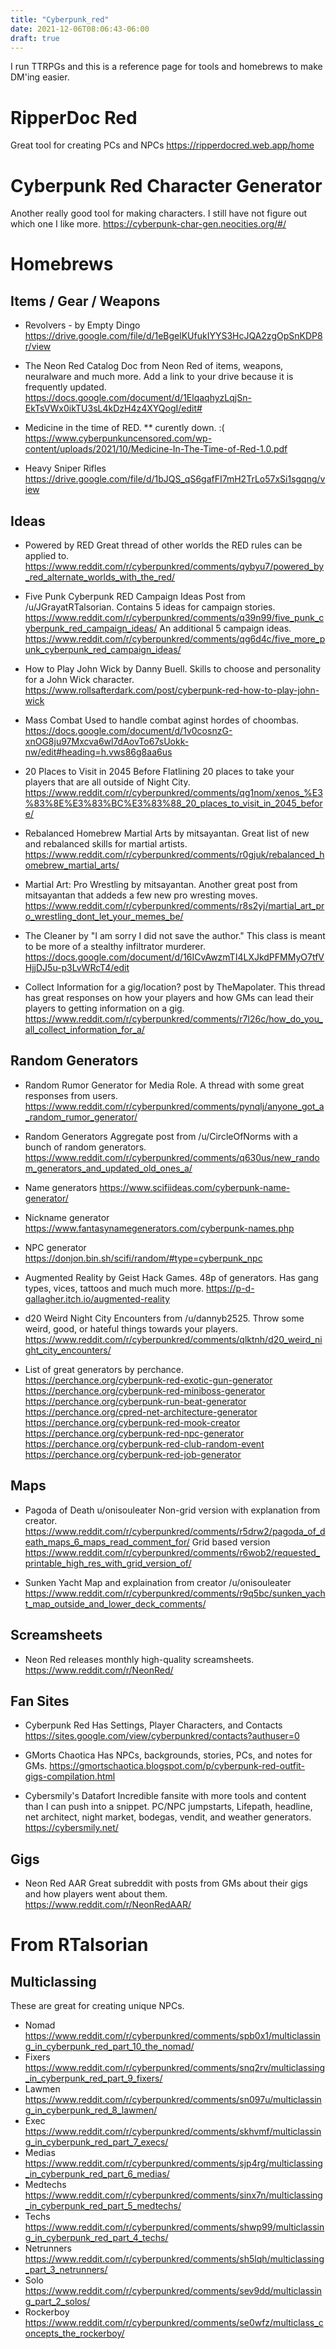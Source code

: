 ```yaml
---
title: "Cyberpunk_red"
date: 2021-12-06T08:06:43-06:00
draft: true
---
```


I run TTRPGs and this is a reference page for tools and homebrews to make DM'ing easier. 

# RipperDoc Red
Great tool for creating PCs and NPCs
https://ripperdocred.web.app/home

# Cyberpunk Red Character Generator
Another really good tool for making characters. I still have not figure out which one I like more.
https://cyberpunk-char-gen.neocities.org/#/

# Homebrews

## Items / Gear / Weapons
* Revolvers - by Empty Dingo
https://drive.google.com/file/d/1eBgelKUfukIYYS3HcJQA2zgOpSnKDP8r/view

* The Neon Red Catalog
Doc from Neon Red of items, weapons, neuralware and much more. Add a link to your drive because it is frequently updated.
https://docs.google.com/document/d/1ElqaqhyzLqjSn-EkTsVWx0ikTU3sL4kDzH4z4XYQogI/edit#

* Medicine in the time of RED.
** curently down. :(
https://www.cyberpunkuncensored.com/wp-content/uploads/2021/10/Medicine-In-The-Time-of-Red-1.0.pdf

* Heavy Sniper Rifles
https://drive.google.com/file/d/1bJQS_qS6gafFI7mH2TrLo57xSi1sgqng/view

## Ideas
* Powered by RED
Great thread of other worlds the RED rules can be applied to. 
https://www.reddit.com/r/cyberpunkred/comments/qybyu7/powered_by_red_alternate_worlds_with_the_red/

* Five Punk Cyberpunk RED Campaign Ideas
Post from /u/JGrayatRTalsorian. Contains 5 ideas for campaign stories.
https://www.reddit.com/r/cyberpunkred/comments/q39n99/five_punk_cyberpunk_red_campaign_ideas/
An additional 5 campaign ideas.
https://www.reddit.com/r/cyberpunkred/comments/qg6d4c/five_more_punk_cyberpunk_red_campaign_ideas/

* How to Play John Wick 
by Danny Buell. Skills to choose and personality for a John Wick character.
https://www.rollsafterdark.com/post/cyberpunk-red-how-to-play-john-wick

* Mass Combat
Used to handle combat aginst hordes of choombas.
https://docs.google.com/document/d/1v0cosnzG-xnOG8ju97Mxcva6wl7dAovTo67sUokk-nw/edit#heading=h.vws86g8aa6us

* 20 Places to Visit in 2045 Before Flatlining
20 places to take your players that are all outside of Night City.
https://www.reddit.com/r/cyberpunkred/comments/qg1nom/xenos_%E3%83%8E%E3%83%BC%E3%83%88_20_places_to_visit_in_2045_before/

* Rebalanced Homebrew Martial Arts
by mitsayantan. Great list of new and rebalanced skills for martial artists.
https://www.reddit.com/r/cyberpunkred/comments/r0gjuk/rebalanced_homebrew_martial_arts/

* Martial Art: Pro Wrestling
by mitsayantan. Another great post from mitsayantan that addeds a few new pro wresting moves.
https://www.reddit.com/r/cyberpunkred/comments/r8s2yj/martial_art_pro_wrestling_dont_let_your_memes_be/

* The Cleaner
by "I am sorry I did not save the author." This class is meant to be more of a stealthy infiltrator murderer.
https://docs.google.com/document/d/16ICvAwzmTI4LXJkdPFMMyO7tfVHjjDJ5u-p3LvWRcT4/edit

* Collect Information for a gig/location?
post by TheMapolater. This thread has great responses on how your players and how GMs can lead their players to getting information on a gig.
https://www.reddit.com/r/cyberpunkred/comments/r7l26c/how_do_you_all_collect_information_for_a/

## Random Generators
* Random Rumor Generator for Media Role.
A thread with some great responses from users.
https://www.reddit.com/r/cyberpunkred/comments/pynqlj/anyone_got_a_random_rumor_generator/

* Random Generators
Aggregate post from /u/CircleOfNorms with a bunch of random generators.
https://www.reddit.com/r/cyberpunkred/comments/q630us/new_random_generators_and_updated_old_ones_a/

* Name generators
https://www.scifiideas.com/cyberpunk-name-generator/

* Nickname generator
https://www.fantasynamegenerators.com/cyberpunk-names.php

* NPC generator
https://donjon.bin.sh/scifi/random/#type=cyberpunk_npc

* Augmented Reality
by Geist Hack Games. 48p of generators. Has gang types, vices, tattoos and much much more.
https://p-d-gallagher.itch.io/augmented-reality

* d20 Weird Night City Encounters
from /u/dannyb2525. Throw some weird, good, or hateful things towards your players.
https://www.reddit.com/r/cyberpunkred/comments/qlktnh/d20_weird_night_city_encounters/

* List of great generators by perchance.
https://perchance.org/cyberpunk-red-exotic-gun-generator
https://perchance.org/cyberpunk-red-miniboss-generator
https://perchance.org/cyberpunk-run-beat-generator
https://perchance.org/cpred-net-architecture-generator
https://perchance.org/cyberpunk-red-mook-creator
https://perchance.org/cyberpunk-red-npc-generator
https://perchance.org/cyberpunk-red-club-random-event
https://perchance.org/cyberpunk-red-job-generator


## Maps
* Pagoda of Death u/onisouleater
Non-grid version with explanation from creator.
https://www.reddit.com/r/cyberpunkred/comments/r5drw2/pagoda_of_death_maps_6_maps_read_comment_for/
Grid based version
https://www.reddit.com/r/cyberpunkred/comments/r6wob2/requested_printable_high_res_with_grid_version_of/

* Sunken Yacht
Map and explaination from creator /u/onisouleater
https://www.reddit.com/r/cyberpunkred/comments/r9q5bc/sunken_yacht_map_outside_and_lower_deck_comments/


## Screamsheets
* Neon Red releases monthly high-quality screamsheets.
https://www.reddit.com/r/NeonRed/

## Fan Sites

* Cyberpunk Red
Has Settings, Player Characters, and Contacts
https://sites.google.com/view/cyberpunkred/contacts?authuser=0

* GMorts Chaotica
Has NPCs, backgrounds, stories, PCs, and notes for GMs.
https://gmortschaotica.blogspot.com/p/cyberpunk-red-outfit-gigs-compilation.html

* Cybersmily's Datafort
Incredible fansite with more tools and content than I can push into a snippet. PC/NPC jumpstarts, Lifepath, headline, net architect, night market, bodegas, vendit, and weather generators.
https://cybersmily.net/

## Gigs
* Neon Red AAR
Great subreddit with posts from GMs about their gigs and how players went about them.
https://www.reddit.com/r/NeonRedAAR/

# From RTalsorian

## Multiclassing
These are great for creating unique NPCs.
* Nomad
https://www.reddit.com/r/cyberpunkred/comments/spb0x1/multiclassing_in_cyberpunk_red_part_10_the_nomad/
* Fixers
https://www.reddit.com/r/cyberpunkred/comments/snq2rv/multiclassing_in_cyberpunk_red_part_9_fixers/
* Lawmen
https://www.reddit.com/r/cyberpunkred/comments/sn097u/multiclassing_in_cyberpunk_red_8_lawmen/
* Exec
https://www.reddit.com/r/cyberpunkred/comments/skhvmf/multiclassing_in_cyberpunk_red_part_7_execs/
* Medias
https://www.reddit.com/r/cyberpunkred/comments/sjp4rg/multiclassing_in_cyberpunk_red_part_6_medias/
* Medtechs
https://www.reddit.com/r/cyberpunkred/comments/sinx7n/multiclassing_in_cyberpunk_red_part_5_medtechs/
* Techs
https://www.reddit.com/r/cyberpunkred/comments/shwp99/multiclassing_in_cyberpunk_red_part_4_techs/
* Netrunners
https://www.reddit.com/r/cyberpunkred/comments/sh5lqh/multiclassing_part_3_netrunners/
* Solo
https://www.reddit.com/r/cyberpunkred/comments/sev9dd/multiclassing_part_2_solos/
* Rockerboy
https://www.reddit.com/r/cyberpunkred/comments/se0wfz/multiclass_concepts_the_rockerboy/

